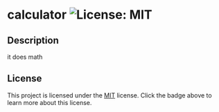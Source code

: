 # calculator ![License: MIT](https://img.shields.io/badge/License-MIT-yellow.svg)

## Description

it does math


## License

This project is licensed under the [MIT](https://opensource.org/licenses/MIT) license. Click the badge above to learn more about this license.
    
